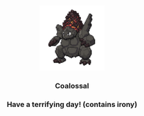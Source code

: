 <p align="center">
    <img src="https://raw.githubusercontent.com/PokeAPI/sprites/master/sprites/pokemon/839.png" width="150" height="150">
</p>
<h3 align="center"> <b>Coalossal</b></h3>
<h3 align="center">Have a terrifying day! (contains irony)</h3>
